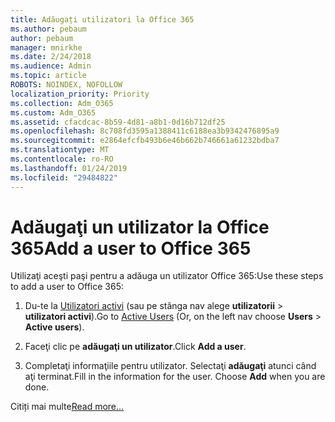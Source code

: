 ```yaml
---
title: Adăugați utilizatori la Office 365
ms.author: pebaum
author: pebaum
manager: mnirkhe
ms.date: 2/24/2018
ms.audience: Admin
ms.topic: article
ROBOTS: NOINDEX, NOFOLLOW
localization_priority: Priority
ms.collection: Adm_O365
ms.custom: Adm_O365
ms.assetid: cfacdcac-8b59-4d81-a8b1-0d16b712df25
ms.openlocfilehash: 8c708fd3595a1388411c6188ea3b9342476895a9
ms.sourcegitcommit: e2864efcfb493b6e46b662b746661a61232bdba7
ms.translationtype: MT
ms.contentlocale: ro-RO
ms.lasthandoff: 01/24/2019
ms.locfileid: "29484822"
---
```

# <a name="add-a-user-to-office-365"></a><span data-ttu-id="21db4-102">Adăugaţi un utilizator la Office 365</span><span class="sxs-lookup"><span data-stu-id="21db4-102">Add a user to Office 365</span></span>

<span data-ttu-id="21db4-103">Utilizaţi aceşti paşi pentru a adăuga un utilizator Office 365:</span><span class="sxs-lookup"><span data-stu-id="21db4-103">Use these steps to add a user to Office 365:</span></span>
  
1. <span data-ttu-id="21db4-104">Du-te la [Utilizatori activi](https://support.office.com/article/https://portal.office.com/adminportal/home.aspx#/users) (sau pe stânga nav alege **utilizatorii** \> **utilizatori activi**).</span><span class="sxs-lookup"><span data-stu-id="21db4-104">Go to [Active Users](https://support.office.com/article/https://portal.office.com/adminportal/home.aspx#/users) (Or, on the left nav choose **Users** \> **Active users**).</span></span>
    
2. <span data-ttu-id="21db4-105">Faceţi clic pe **adăugaţi un utilizator**.</span><span class="sxs-lookup"><span data-stu-id="21db4-105">Click **Add a user**.</span></span>
    
3. <span data-ttu-id="21db4-p101">Completaţi informaţiile pentru utilizator. Selectaţi **adăugaţi** atunci când aţi terminat.</span><span class="sxs-lookup"><span data-stu-id="21db4-p101">Fill in the information for the user. Choose **Add** when you are done.</span></span> 
    
<span data-ttu-id="21db4-108">Citiți mai multe</span><span class="sxs-lookup"><span data-stu-id="21db4-108">[Read more...](https://support.office.com/article/1970f7d6-03b5-442f-b385-5880b9c256ec)</span></span>
  

